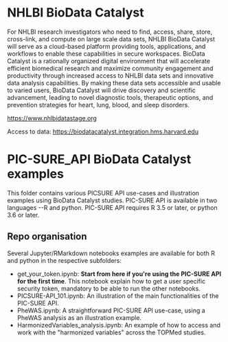 # NHLBI BioData Catalyst
For NHLBI research investigators who need to find, access, share, store, cross-link, and compute on large scale data sets, NHLBI BioData Catalyst will serve as a cloud-based platform providing tools, applications, and workflows to enable these capabilities in secure workspaces. BioData Catalyst is a rationally organized digital environment that will accelerate efficient biomedical research and maximize community engagement and productivity through increased access to NHLBI data sets and innovative data analysis capabilities. By making these data sets accessible and usable to varied users, BioData Catalyst will drive discovery and scientific advancement, leading to novel diagnostic tools, therapeutic options, and prevention strategies for heart, lung, blood, and sleep disorders.

https://www.nhlbidatastage.org

Access to data: https://biodatacatalyst.integration.hms.harvard.edu

# PIC-SURE_API BioData Catalyst examples
This folder contains various PICSURE API use-cases and illustration examples using BioData Catalyst studies. PIC-SURE API is available in two languages --R and python. PIC-SURE API requires R 3.5 or later, or python 3.6 or later.

## Repo organisation

Several Jupyter/RMarkdown notebooks examples are available for both R and python in the respective subfolders:
  - get_your_token.ipynb: **Start from here if you're using the PIC-SURE API for the first time**. This notebook explain how to get a user specific security token, mandatory to be able to run the other notebooks.
  - PICSURE-API_101.ipynb: An illustration of the main functionalities of the PIC-SURE API.
  - PheWAS.ipynb: A straightforward PIC-SURE API use-case, using a PheWAS analysis as an illustration example.
  - HarmonizedVariables_analysis.ipynb: An example of how to access and work with the "harmonized variables" across the TOPMed studies.
